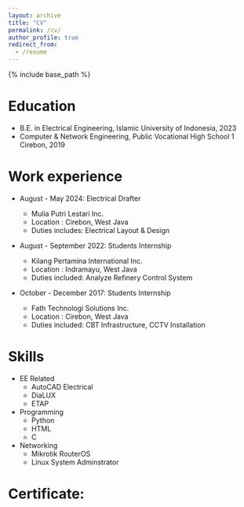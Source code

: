 ```yaml
---
layout: archive
title: "CV"
permalink: /cv/
author_profile: true
redirect_from:
  - /resume
---
```


{% include base_path %}

Education
======
* B.E. in Electrical Engineering, Islamic University of Indonesia, 2023
* Computer & Network Engineering, Public Vocational High School 1 Cirebon, 2019

Work experience
======
* August - May 2024: Electrical Drafter
  * Mulia Putri Lestari Inc.
  * Location : Cirebon, West Java
  * Duties includes: Electrical Layout & Design
  
* August - September 2022: Students Internship
  * Kilang Pertamina International Inc.
  * Location : Indramayu, West Java
  * Duties included: Analyze Refinery Control System
  
* October - December 2017: Students Internship
  * Fath Technologi Solutions Inc.
  * Location : Cirebon, West Java
  * Duties included: CBT Infrastructure, CCTV Installation
  
Skills
======
* EE Related
  * AutoCAD Electrical
  * DiaLUX
  * ETAP
* Programming
  * Python
  * HTML
  * C
* Networking
  * Mikrotik RouterOS
  * Linux System Adminstrator

Certificate:
======
<div data-iframe-width="150" data-iframe-height="270" data-share-badge-id="442fcb63-dfc6-4063-9d0f-0213cc862255" data-share-badge-host="https://www.credly.com"></div><script type="text/javascript" async src="//cdn.credly.com/assets/utilities/embed.js"></script>
